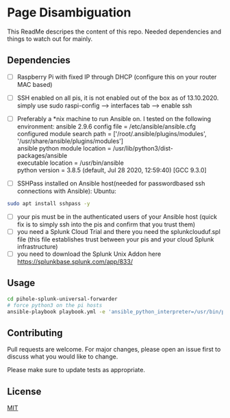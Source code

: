 # Page Disambiguation

This ReadMe descripes the content of this repo. Needed dependencies and things to watch out for mainly.

## Dependencies
- [ ] Raspberry Pi with fixed IP through DHCP (configure this on your router MAC based)
- [ ] SSH enabled on all pis, it is not enabled out of the box as of 13.10.2020. simply use sudo raspi-config --> interfaces tab --> enable ssh
- [ ] Preferably a *nix machine to run Ansible on. I tested on the following environment: 
ansible 2.9.6
  config file = /etc/ansible/ansible.cfg  
  configured module search path = ['/root/.ansible/plugins/modules', '/usr/share/ansible/plugins/modules']  
  ansible python module location = /usr/lib/python3/dist-packages/ansible  
  executable location = /usr/bin/ansible  
  python version = 3.8.5 (default, Jul 28 2020, 12:59:40) [GCC 9.3.0]

- [ ] SSHPass installed on Ansible host(needed for passwordbased ssh connections with Ansible): Ubuntu:  
```bash
sudo apt install sshpass -y
```

- [ ] your pis must be in the authenticated users of your Ansible host (quick fix is to simply ssh into the pis and confirm that you trust them)
- [ ] you need a Splunk Cloud Trial and there you need the splunkclouduf.spl file (this file establishes trust between your pis and your cloud Splunk infrastructure)
- [ ] you need to download the Splunk Unix Addon here https://splunkbase.splunk.com/app/833/

## Usage

```bash
cd pihole-splunk-universal-forwarder
# force python3 on the pi hosts
ansible-playbook playbook.yml -e 'ansible_python_interpreter=/usr/bin/python3'
```


## Contributing
Pull requests are welcome. For major changes, please open an issue first to discuss what you would like to change.

Please make sure to update tests as appropriate.

## License
[MIT](https://choosealicense.com/licenses/mit/)
